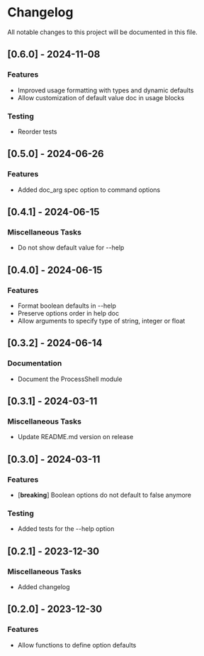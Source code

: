 # Changelog

All notable changes to this project will be documented in this file.

## [0.6.0] - 2024-11-08

### Features

- Improved usage formatting with types and dynamic defaults
- Allow customization of default value doc in usage blocks

### Testing

- Reorder tests

## [0.5.0] - 2024-06-26

### Features

- Added doc_arg spec option to command options

## [0.4.1] - 2024-06-15

### Miscellaneous Tasks

- Do not show default value for --help

## [0.4.0] - 2024-06-15

### Features

- Format boolean defaults in --help
- Preserve options order in help doc
- Allow arguments to specify type of string, integer or float

## [0.3.2] - 2024-06-14

### Documentation

- Document the ProcessShell module

## [0.3.1] - 2024-03-11

### Miscellaneous Tasks

- Update README.md version on release

## [0.3.0] - 2024-03-11

### Features

- [**breaking**] Boolean options do not default to false anymore

### Testing

- Added tests for the --help option

## [0.2.1] - 2023-12-30

### Miscellaneous Tasks

- Added changelog

## [0.2.0] - 2023-12-30

### Features

- Allow functions to define option defaults

<!-- generated by git-cliff -->
